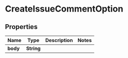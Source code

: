 # CreateIssueCommentOption

## Properties
Name | Type | Description | Notes
------------ | ------------- | ------------- | -------------
**body** | **String** |  | 
